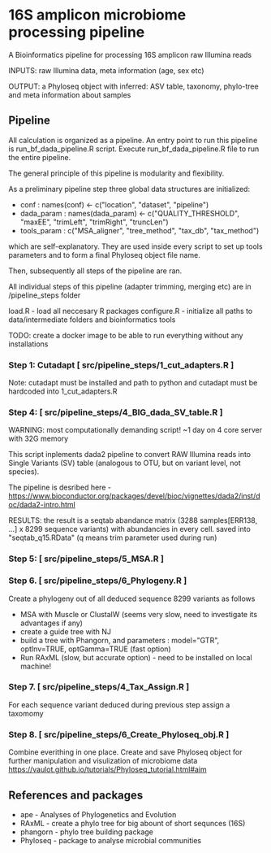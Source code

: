 # 16S amplicon microbiome processing pipeline
A Bioinformatics pipeline for processing 16S amplicon raw Illumina reads

INPUTS: raw Illumina data, meta information (age, sex etc)

OUTPUT: a Phyloseq object with inferred: ASV table, taxonomy, phylo-tree and meta information about samples


## Pipeline
All calculation is organized as a pipeline. An entry point to run this pipeline is run_bf_dada_pipeline.R script.
Execute run_bf_dada_pipeline.R file to run the entire pipeline.

The general principle of this pipeline is modularity and flexibility.

As a preliminary pipeline step three global data structures are initialized:
- conf : names(conf) <- c("location", "dataset", "pipeline")
- dada_param : names(dada_param) <- c("QUALITY_THRESHOLD", "maxEE", "trimLeft", "trimRight", "truncLen")
- tools_param : c("MSA_aligner", "tree_method", "tax_db", "tax_method")

which are self-explanatory. They are used inside every script to set up tools parameters and to form a final Phyloseq object file name.

Then, subsequently all steps of the pipeline are ran.

All individual steps of this pipeline (adapter trimming, merging etc) are in /pipeline_steps folder

load.R  - load all neccesary R packages
configure.R - initialize all paths to data/intermediate folders and bioinformatics tools


TODO: create a docker image to be able to run everything without any installations


### Step 1: Cutadapt [ src/pipeline_steps/1_cut_adapters.R  ]
Note: cutadapt must be installed and path to python and cutadapt must be hardcoded into 1_cut_adapters.R


### Step 4: [ src/pipeline_steps/4_BIG_dada_SV_table.R ]

WARNING: most computationally demanding script! ~1 day on 4 core server with 32G memory

This script inplements dada2 pipeline to convert RAW Illumina reads into Single Variants (SV) table (analogous to OTU, but on variant level, not species).

The pipeline is desribed here - https://www.bioconductor.org/packages/devel/bioc/vignettes/dada2/inst/doc/dada2-intro.html

RESULTS: the result is a seqtab abandance matrix (3288 samples[ERR138, ...] x 8299 sequence variants) with abundancies in every cell.
saved into "seqtab_q15.RData" (q means trim parameter used during run)


### Step 5: [ src/pipeline_steps/5_MSA.R ]
  
  
  
### Step 6. [ src/pipeline_steps/6_Phylogeny.R ]

Create a phylogeny out of all deduced sequence 8299 variants as follows
  - MSA with Muscle or ClustalW (seems very slow, need to investigate its advantages if any)
  - create a guide tree with NJ
  - build a tree with Phangorn, and parameters : model="GTR", optInv=TRUE, optGamma=TRUE (fast option)
  - Run  RAxML (slow, but accurate option) - need to be installed on local machine!
  
  
### Step 7. [ src/pipeline_steps/4_Tax_Assign.R ]

For each sequence variant deduced during previous step assign a taxomomy


   
   

  
  
### Step 8. [ src/pipeline_steps/6_Create_Phyloseq_obj.R ]

Combine everithing in one place.
Create and save Phyloseq object for further manipulation and visulization of microbiome data
https://vaulot.github.io/tutorials/Phyloseq_tutorial.html#aim



  
  
## References and packages
- ape - Analyses of Phylogenetics and Evolution
- RAxML - create a phylo tree for big abount of short sequnces (16S)
- phangorn - phylo tree building package
- Phyloseq - package to analyse microbial communities



